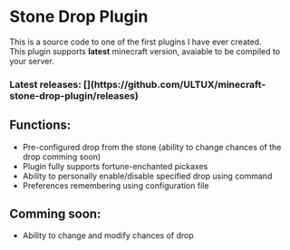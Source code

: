 # Stone Drop Plugin
This is a source code to one of the first plugins I have ever created. <br>
This plugin supports <b>latest</b> minecraft version, avaiable to be compiled to your server.

<h3>Latest releases: [](https://github.com/ULTUX/minecraft-stone-drop-plugin/releases)</h3>

<h2>Functions: </h2>
<ul>
  <li>Pre-configured drop from the stone (ability to change chances of the drop comming soon)</li>
  <li>Plugin fully supports fortune-enchanted pickaxes</li>
  <li>Ability to personally enable/disable specified drop using command</li>
  <li>Preferences remembering using configuration file</li>
</ul>

<h2>Comming soon:</h2>
  <ul>
    <li>Ability to change and modify chances of drop</l1>
  </ul>

